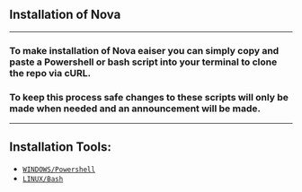 ## Installation of Nova
---
### To make installation of Nova eaiser you can simply copy and paste a Powershell or bash script into your terminal to clone the repo via cURL.
### To keep this process safe changes to these scripts will only be made when needed and an announcement will be made.
---
## Installation Tools:
- [`WINDOWS/Powershell`](https://github.com/Nirmini/NovaBot/blob/main/install-tools/setuputil.ps1)
- [`LINUX/Bash`](https://github.com/Nirmini/NovaBot/blob/main/install-tools/setuputil.sh)